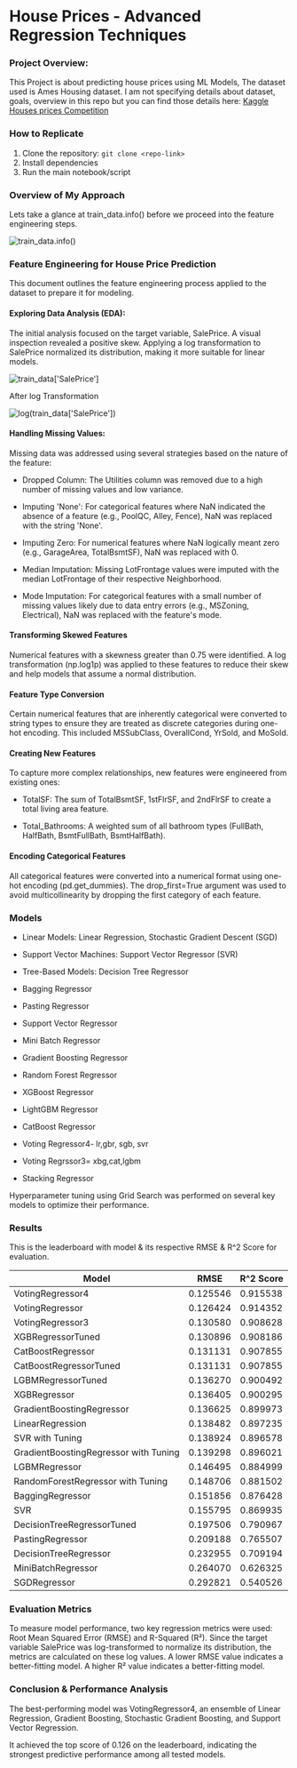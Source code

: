 # House Prices - Advanced Regression Techniques
### Project Overview:
This Project is about predicting house prices using ML Models, The dataset used is Ames Housing dataset. I am not specifying details about dataset, goals, overview in this repo but you can find those details here: [Kaggle Houses prices Competition](https://www.kaggle.com/competitions/house-prices-advanced-regression-techniques)

### How to Replicate
1. Clone the repository: `git clone <repo-link>`
2. Install dependencies
3. Run the main notebook/script

### Overview of My Approach
Lets take a glance at train_data.info() before we proceed into the feature engineering steps.

![train_data.info()](Images/image.png)
### Feature Engineering for House Price Prediction
This document outlines the feature engineering process applied to the dataset to prepare it for modeling.
#### Exploring Data Analysis (EDA):
The initial analysis focused on the target variable, SalePrice. A visual inspection revealed a positive skew. Applying a log transformation to SalePrice normalized its distribution, making it more suitable for linear models.

![train_data['SalePrice']](Images/image01.png)

After log Transformation

![log(train_data['SalePrice'])](Images/image02.png)
#### Handling Missing Values:
Missing data was addressed using several strategies based on the nature of the feature:

- Dropped Column: The Utilities column was removed due to a high number of missing values and low variance.

- Imputing 'None': For categorical features where NaN indicated the absence of a feature (e.g., PoolQC, Alley, Fence), NaN was replaced with the string 'None'.

- Imputing Zero: For numerical features where NaN logically meant zero (e.g., GarageArea, TotalBsmtSF), NaN was replaced with 0.

- Median Imputation: Missing LotFrontage values were imputed with the median LotFrontage of their respective Neighborhood.

- Mode Imputation: For categorical features with a small number of missing values likely due to data entry errors (e.g., MSZoning, Electrical), NaN was replaced with the feature's mode.
#### Transforming Skewed Features
Numerical features with a skewness greater than 0.75 were identified. A log transformation (np.log1p) was applied to these features to reduce their skew and help models that assume a normal distribution.

#### Feature Type Conversion
Certain numerical features that are inherently categorical were converted to string types to ensure they are treated as discrete categories during one-hot encoding. This included MSSubClass, OverallCond, YrSold, and MoSold.

#### Creating New Features
To capture more complex relationships, new features were engineered from existing ones:

- TotalSF: The sum of TotalBsmtSF, 1stFlrSF, and 2ndFlrSF to create a total living area feature.

- Total_Bathrooms: A weighted sum of all bathroom types (FullBath, HalfBath, BsmtFullBath, BsmtHalfBath).

#### Encoding Categorical Features
All categorical features were converted into a numerical format using one-hot encoding (pd.get_dummies). The drop_first=True argument was used to avoid multicollinearity by dropping the first category of each feature.

### Models

* Linear Models: Linear Regression, Stochastic Gradient Descent (SGD)

* Support Vector Machines: Support Vector Regressor (SVR)

* Tree-Based Models: Decision Tree Regressor
* Bagging Regressor
* Pasting Regressor
* Support Vector Regressor
* Mini Batch Regressor
* Gradient Boosting Regressor 
* Random Forest Regressor 
* XGBoost Regressor 
* LightGBM Regressor
* CatBoost Regressor 
* Voting Regressor4- lr,gbr, sgb, svr
* Voting Regrssor3= xbg,cat,lgbm
* Stacking Regressor

Hyperparameter tuning using Grid Search was performed on several key models to optimize their performance.
### Results 

This is the leaderboard with model & its respective RMSE & R^2 Score for evaluation.

| Model                               | RMSE | R^2 Score |
| ----------------------------------- | ------------------- | --------- |
| VotingRegressor4                    | 0.125546            | 0.915538  |
| VotingRegressor                     | 0.126424            | 0.914352  |
| VotingRegressor3                    | 0.130580            | 0.908628  |
| XGBRegressorTuned                   | 0.130896            | 0.908186  |
| CatBoostRegressor                   | 0.131131            | 0.907855  |
| CatBoostRegressorTuned              | 0.131131            | 0.907855  |
| LGBMRegressorTuned                  | 0.136270            | 0.900492  |
| XGBRegressor                        | 0.136405            | 0.900295  |
| GradientBoostingRegressor           | 0.136625            | 0.899973  |
| LinearRegression                    | 0.138482            | 0.897235  |
| SVR with Tuning                     | 0.138924            | 0.896578  |
| GradientBoostingRegressor with Tuning | 0.139298            | 0.896021  |
| LGBMRegressor                       | 0.146495            | 0.884999  |
| RandomForestRegressor with Tuning   | 0.148706            | 0.881502  |
| BaggingRegressor                    | 0.151856            | 0.876428  |
| SVR                                 | 0.155795            | 0.869935  |
| DecisionTreeRegressorTuned          | 0.197506            | 0.790967  |
| PastingRegressor                    | 0.209188            | 0.765507  |
| DecisionTreeRegressor               | 0.232955            | 0.709194  |
| MiniBatchRegressor                  | 0.264070            | 0.626325  |
| SGDRegressor                        | 0.292821            | 0.540526  |

### Evaluation Metrics
To measure model performance, two key regression metrics were used: Root Mean Squared Error (RMSE) and R-Squared (R²). Since the target variable SalePrice was log-transformed to normalize its distribution, the metrics are calculated on these log values.
A lower RMSE value indicates a better-fitting model.
A higher R² value indicates a better-fitting model.
### Conclusion & Performance Analysis
The best-performing model was VotingRegressor4, an ensemble of Linear Regression, Gradient Boosting, Stochastic Gradient Boosting, and Support Vector Regression.

It achieved the top score of 0.126 on the leaderboard, indicating the strongest predictive performance among all tested models.